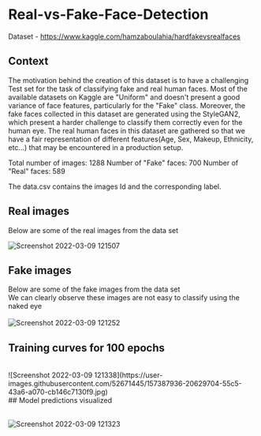 # Real-vs-Fake-Face-Detection

Dataset - https://www.kaggle.com/hamzaboulahia/hardfakevsrealfaces

## Context
The motivation behind the creation of this dataset is to have a challenging Test set for the task of classifying fake and real human faces. Most of the available datasets on Kaggle are "Uniform" and doesn't present a good variance of face features, particularly for the "Fake" class. Moreover, the fake faces collected in this dataset are generated using the StyleGAN2, which present a harder challenge to classify them correctly even for the human eye. The real human faces in this dataset are gathered so that we have a fair representation of different features(Age, Sex, Makeup, Ethnicity, etc…) that may be encountered in a production setup.

Total number of images: 1288
Number of "Fake" faces: 700
Number of "Real" faces: 589

The data.csv contains the images Id and the corresponding label.
## Real images
Below are some of the real images from the data set
</br>

![Screenshot 2022-03-09 121507](https://user-images.githubusercontent.com/52671445/157387107-5e515830-dd2f-4ec6-ae1d-b8a386227d13.jpg)
</br>
## Fake images
Below are some of the fake images from the data set
</br>
We can clearly observe these images are not easy to classify using the naked eye
</br>
</br>
![Screenshot 2022-03-09 121252](https://user-images.githubusercontent.com/52671445/157386908-4c9bb4d4-76dc-4b74-bd1b-24dd99aa6510.jpg)
</br>
## Training curves for 100 epochs
</br>
![Screenshot 2022-03-09 121338](https://user-images.githubusercontent.com/52671445/157387936-20629704-55c5-43a6-a070-cb146c7130f9.jpg)

</br>
## Model predictions visualized
</br>
</br>

![Screenshot 2022-03-09 121323](https://user-images.githubusercontent.com/52671445/157387947-8ca953c4-3dc9-45d9-9cde-daed9dc0c01c.jpg)


